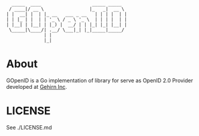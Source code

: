 ```
  _____  ____                   _____ _____
 / ____|/ __ \                 |_   _|  __ \
| |  __| |  | |_ __   ___ _ __   | | | |  | |
| | |_ | |  | | '_ \ / _ \ '_ \  | | | |  | |
| |__| | |__| | |_) |  __/ | | |_| |_| |__| |
 \_____|\____/| .__/ \___|_| |_|_____|_____/
              | |
              |_|
```

# About
GOpenID is a Go implementation of library for serve as OpenID 2.0 Provider developed at [Gehirn Inc](http://www.gehirn.co.jp/).

# LICENSE
See ./LICENSE.md
